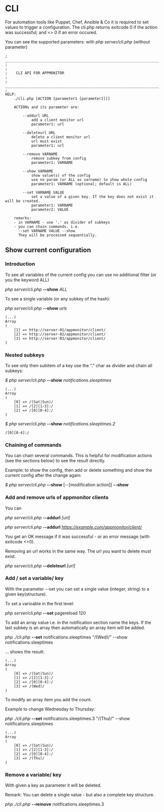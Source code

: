 # CLI #

For automation tools like Puppet, Chef, Ansible & Co it is required to set values to trigger a configuration.
The cli.php returns exitcode 0 if the action was successful; and <> 0 if an error occured.

You can see the supported parameters: with *php server/cli.php* (without parameter)

```
; _________________________________________________________________________________________
;
;
;    CLI API FOR APPMONITOR
;
; _________________________________________________________________________________________
;
HELP:
    ./cli.php [ACTION [parameter1 [parameter2]]]

    ACTIONs and its parameter are:

        --addurl URL
            add a client monitor url
            parameter1: url

        --deleteurl URL
            delete a client monitor url
            url must exist
            parameter1: url

        --remove VARNAME
            remove subkey from config
            parameter1: VARNAME

        --show VARNAME
            show value(s) of the config
            use no param (or ALL as varname) to show whole config
            parameter1: VARNAME (optional; default is ALL)

        --set VARNAME VALUE
            set a value of a given key. If the key does not exist it will be created.
            parameter1: VARNAME
            parameter2: VALUE

    remarks:
    - in VARNAME - use '.' as divider of subkeys
    - you can chain commands. i.e.
      --set VARNAME VALUE --show
      They will be processed sequentially.
```

## Show current configuration ##

### Introduction ###

To see all variables of the current config you can use no additional filter (or you the keyword ALL)

*php server/cli.php* **--show** *ALL*

To see a single variable (or any subkey of the hash):

*php server/cli.php* **--show** *urls*

```
(...)
Array
(
    [1] => http://server-01/appmonitor/client/
    [2] => http://server-02/appmonitor/client/
    [3] => http://server-03/appmonitor/client/
)
```

### Nested subkeys ###

To see only then subitem of a key use the "<span class="mark">.</span>" char as divider and chain all subkeys:

*$ php server/cli.php* **--show** *notifications<span class="mark">.</span>sleeptimes*
```
(...)
Array
(
    [0] => /(Sat|Sun)/
    [1] => /[2][1-3]:/
    [2] => /[0][0-4]:/
)
``` 


*$ php server/cli.php* **--show** *notifications<span class="mark">.</span>sleeptimes<span class="mark">.</span>2*
```
/[0][0-4]:/
``` 


### Chaining of commands ###

You can chain several commands. This is helpful for modification actions (see the sections below) to see the result directly.

Example: to show the config, then add or delete something and show the current config after the change again:

*$ php server/cli.php* **--show** [--[modification action]] **--show**

### Add and remove urls of appmonitor clients ###

You can

*php server/cli.php* **--addurl** *[url]*

*php server/cli.php* **--addurl** *https://example.com/appmonitor/client/*

You get an OK message if it was successful - or an error message (with exitcode <>0).

Removing an url works in the same way. The url you want to delete must exist.

*php server/cli.php* **--deleteurl** *[url]*

### Add / set a variable/ key ###

With the parameter --set you can set a single value (integer, string) to a given key(structure).

To set a varioable in the first level:

*php server/cli.php* **--set** pagereload 120

To add an array value i.e. in the notification section name the keys. If the last subkey is an array then automatically an array item will be added.

*php ./cli.php* **--set** notifications.sleeptimes "/(Wed)/" --show notifications.sleeptimes

... shows the result:
```
(...)
Array
(
    [0] => /(Sat|Sun)/
    [1] => /[2][1-3]:/
    [2] => /[0][0-4]:/
    [3] => /(Wed)/
)
```

To modify an array item you add the count.

Example to change Wednesday to Thursday:

*php ./cli.php* **--set** notifications.sleeptimes.3 "/(Thu)/" --show notifications.sleeptimes

```
(...)
Array
(
    [0] => /(Sat|Sun)/
    [1] => /[2][1-3]:/
    [2] => /[0][0-4]:/
    [3] => /(Thu)/
)
```

### Remove a variable/ key ###

With given a key as parameter it will be deleted. 

Remark: You can delete a single value - but also a complete key structure.

*php ./cli.php* **--remove** notifications.sleeptimes.3

